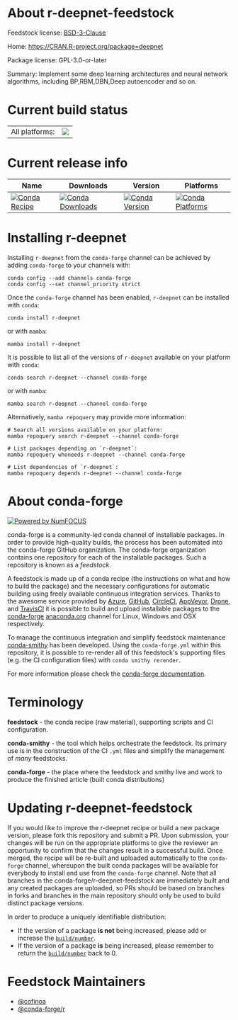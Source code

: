 About r-deepnet-feedstock
=========================

Feedstock license: [BSD-3-Clause](https://github.com/conda-forge/r-deepnet-feedstock/blob/main/LICENSE.txt)

Home: https://CRAN.R-project.org/package=deepnet

Package license: GPL-3.0-or-later

Summary: Implement some deep learning architectures and neural network algorithms, including BP,RBM,DBN,Deep autoencoder and so on.

Current build status
====================


<table><tr><td>All platforms:</td>
    <td>
      <a href="https://dev.azure.com/conda-forge/feedstock-builds/_build/latest?definitionId=16214&branchName=main">
        <img src="https://dev.azure.com/conda-forge/feedstock-builds/_apis/build/status/r-deepnet-feedstock?branchName=main">
      </a>
    </td>
  </tr>
</table>

Current release info
====================

| Name | Downloads | Version | Platforms |
| --- | --- | --- | --- |
| [![Conda Recipe](https://img.shields.io/badge/recipe-r--deepnet-green.svg)](https://anaconda.org/conda-forge/r-deepnet) | [![Conda Downloads](https://img.shields.io/conda/dn/conda-forge/r-deepnet.svg)](https://anaconda.org/conda-forge/r-deepnet) | [![Conda Version](https://img.shields.io/conda/vn/conda-forge/r-deepnet.svg)](https://anaconda.org/conda-forge/r-deepnet) | [![Conda Platforms](https://img.shields.io/conda/pn/conda-forge/r-deepnet.svg)](https://anaconda.org/conda-forge/r-deepnet) |

Installing r-deepnet
====================

Installing `r-deepnet` from the `conda-forge` channel can be achieved by adding `conda-forge` to your channels with:

```
conda config --add channels conda-forge
conda config --set channel_priority strict
```

Once the `conda-forge` channel has been enabled, `r-deepnet` can be installed with `conda`:

```
conda install r-deepnet
```

or with `mamba`:

```
mamba install r-deepnet
```

It is possible to list all of the versions of `r-deepnet` available on your platform with `conda`:

```
conda search r-deepnet --channel conda-forge
```

or with `mamba`:

```
mamba search r-deepnet --channel conda-forge
```

Alternatively, `mamba repoquery` may provide more information:

```
# Search all versions available on your platform:
mamba repoquery search r-deepnet --channel conda-forge

# List packages depending on `r-deepnet`:
mamba repoquery whoneeds r-deepnet --channel conda-forge

# List dependencies of `r-deepnet`:
mamba repoquery depends r-deepnet --channel conda-forge
```


About conda-forge
=================

[![Powered by
NumFOCUS](https://img.shields.io/badge/powered%20by-NumFOCUS-orange.svg?style=flat&colorA=E1523D&colorB=007D8A)](https://numfocus.org)

conda-forge is a community-led conda channel of installable packages.
In order to provide high-quality builds, the process has been automated into the
conda-forge GitHub organization. The conda-forge organization contains one repository
for each of the installable packages. Such a repository is known as a *feedstock*.

A feedstock is made up of a conda recipe (the instructions on what and how to build
the package) and the necessary configurations for automatic building using freely
available continuous integration services. Thanks to the awesome service provided by
[Azure](https://azure.microsoft.com/en-us/services/devops/), [GitHub](https://github.com/),
[CircleCI](https://circleci.com/), [AppVeyor](https://www.appveyor.com/),
[Drone](https://cloud.drone.io/welcome), and [TravisCI](https://travis-ci.com/)
it is possible to build and upload installable packages to the
[conda-forge](https://anaconda.org/conda-forge) [anaconda.org](https://anaconda.org/)
channel for Linux, Windows and OSX respectively.

To manage the continuous integration and simplify feedstock maintenance
[conda-smithy](https://github.com/conda-forge/conda-smithy) has been developed.
Using the ``conda-forge.yml`` within this repository, it is possible to re-render all of
this feedstock's supporting files (e.g. the CI configuration files) with ``conda smithy rerender``.

For more information please check the [conda-forge documentation](https://conda-forge.org/docs/).

Terminology
===========

**feedstock** - the conda recipe (raw material), supporting scripts and CI configuration.

**conda-smithy** - the tool which helps orchestrate the feedstock.
                   Its primary use is in the construction of the CI ``.yml`` files
                   and simplify the management of *many* feedstocks.

**conda-forge** - the place where the feedstock and smithy live and work to
                  produce the finished article (built conda distributions)


Updating r-deepnet-feedstock
============================

If you would like to improve the r-deepnet recipe or build a new
package version, please fork this repository and submit a PR. Upon submission,
your changes will be run on the appropriate platforms to give the reviewer an
opportunity to confirm that the changes result in a successful build. Once
merged, the recipe will be re-built and uploaded automatically to the
`conda-forge` channel, whereupon the built conda packages will be available for
everybody to install and use from the `conda-forge` channel.
Note that all branches in the conda-forge/r-deepnet-feedstock are
immediately built and any created packages are uploaded, so PRs should be based
on branches in forks and branches in the main repository should only be used to
build distinct package versions.

In order to produce a uniquely identifiable distribution:
 * If the version of a package **is not** being increased, please add or increase
   the [``build/number``](https://docs.conda.io/projects/conda-build/en/latest/resources/define-metadata.html#build-number-and-string).
 * If the version of a package **is** being increased, please remember to return
   the [``build/number``](https://docs.conda.io/projects/conda-build/en/latest/resources/define-metadata.html#build-number-and-string)
   back to 0.

Feedstock Maintainers
=====================

* [@cofinoa](https://github.com/cofinoa/)
* [@conda-forge/r](https://github.com/orgs/conda-forge/teams/r/)

